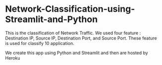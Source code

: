 # Network-Classification-using-Streamlit-and-Python

This is the classification of Network Traffic. We used four feature : Destination IP, Source IP, Destination Port, and Source Port. These feature is used for classify 10 application. 

We create this app using Python and Streamlit and then are hosted by Heroku
